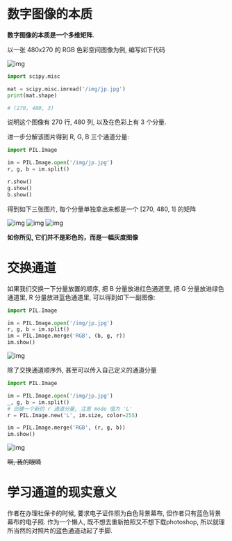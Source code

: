 # 数字图像的本质

**数字图像的本质是一个多维矩阵**.

以一张 480x270 的 RGB 色彩空间图像为例, 编写如下代码

![img](/img/pil/channel/jp.jpg)

```py
import scipy.misc

mat = scipy.misc.imread('/img/jp.jpg')
print(mat.shape)

# (270, 480, 3)
```
说明这个图像有 270 行, 480 列, 以及在色彩上有 3 个分量.

进一步分解该图片得到 R, G, B 三个通道分量:

```py
import PIL.Image

im = PIL.Image.open('/img/jp.jpg')
r, g, b = im.split()

r.show()
g.show()
b.show()
```
得到如下三张图片, 每个分量单独拿出来都是一个 [270, 480, 1] 的矩阵

![img](/img/pil/channel/jp_r.jpg)
![img](/img/pil/channel/jp_g.jpg)
![img](/img/pil/channel/jp_b.jpg)

**如你所见, 它们并不是彩色的，而是一幅灰度图像**

# 交换通道

如果我们交换一下分量放置的顺序, 把 B 分量放进红色通道里, 把 G 分量放进绿色通道里, R 分量放进蓝色通道里, 可以得到如下一副图像:

```py
import PIL.Image

im = PIL.Image.open('/img/jp.jpg')
r, g, b = im.split()
im = PIL.Image.merge('RGB', (b, g, r))
im.show()
```

![img](/img/pil/channel/jp_bgr.jpg)

除了交换通道顺序外, 甚至可以传入自己定义的通道分量

```py
import PIL.Image

im = PIL.Image.open('/img/jp.jpg')
_, g, b = im.split()
# 创建一个新的 r 通道分量, 注意 mode 值为 'L'
r = PIL.Image.new('L', im.size, color=255)

im = PIL.Image.merge('RGB', (r, g, b))
im.show()
```

![img](/img/pil/channel/jp_r255.jpg)

<del>啊, 我的眼睛</del>

# 学习通道的现实意义

作者在办理社保卡的时候, 要求电子证件照为白色背景幕布, 但作者只有蓝色背景幕布的电子照. 作为一个懒人, 既不想去重新拍照又不想下载photoshop, 所以就理所当然的对照片的蓝色通道动起了手脚.
